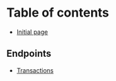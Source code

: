 # Table of contents

* [Initial page](README.md)

## Endpoints

* [Transactions](endpoints/endpoints.md)

